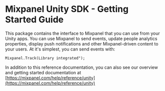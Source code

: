 # Mixpanel Unity SDK - Getting Started Guide

This package contains the interface to Mixpanel that you can use from your Unity apps. You can use Mixpanel to send events, update people analytics properties, display push notifications and other Mixpanel-driven content to your users. At it's simplest, you can send events with:

~~~~~~~~~~~~~{.csharp}
Mixpanel.Track(Library integrated");
~~~~~~~~~~~~~

In addition to this reference documentation, you can also see our overview and getting started documentation at [https://mixpanel.com/help/reference/unity](https://mixpanel.com/help/reference/unity)

